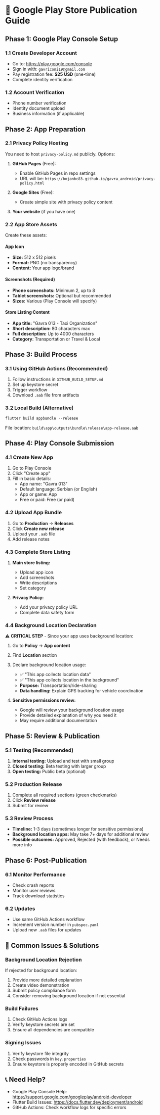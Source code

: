 # 🎯 Google Play Store Publication Guide

## Phase 1: Google Play Console Setup

### 1.1 Create Developer Account
- Go to: https://play.google.com/console
- Sign in with: `gavriconi19@gmail.com`
- Pay registration fee: **$25 USD** (one-time)
- Complete identity verification

### 1.2 Account Verification
- Phone number verification
- Identity document upload
- Business information (if applicable)

## Phase 2: App Preparation

### 2.1 Privacy Policy Hosting
You need to host `privacy-policy.md` publicly. Options:
1. **GitHub Pages** (Free):
   - Enable GitHub Pages in repo settings
   - URL will be: `https://bojanbc83.github.io/gavra_android/privacy-policy.html`

2. **Google Sites** (Free):
   - Create simple site with privacy policy content

3. **Your website** (if you have one)

### 2.2 App Store Assets
Create these assets:

#### App Icon
- **Size:** 512 x 512 pixels
- **Format:** PNG (no transparency)
- **Content:** Your app logo/brand

#### Screenshots (Required)
- **Phone screenshots:** Minimum 2, up to 8
- **Tablet screenshots:** Optional but recommended
- **Sizes:** Various (Play Console will specify)

#### Store Listing Content
- **App title:** "Gavra 013 - Taxi Organization"
- **Short description:** 80 characters max
- **Full description:** Up to 4000 characters
- **Category:** Transportation or Travel & Local

## Phase 3: Build Process

### 3.1 Using GitHub Actions (Recommended)
1. Follow instructions in `GITHUB_BUILD_SETUP.md`
2. Set up keystore secret
3. Trigger workflow
4. Download `.aab` file from artifacts

### 3.2 Local Build (Alternative)
```powershell
flutter build appbundle --release
```
File location: `build\app\outputs\bundle\release\app-release.aab`

## Phase 4: Play Console Submission

### 4.1 Create New App
1. Go to Play Console
2. Click "Create app"
3. Fill in basic details:
   - App name: "Gavra 013"
   - Default language: Serbian (or English)
   - App or game: App
   - Free or paid: Free (or paid)

### 4.2 Upload App Bundle
1. Go to **Production** → **Releases**
2. Click **Create new release**
3. Upload your `.aab` file
4. Add release notes

### 4.3 Complete Store Listing
1. **Main store listing:**
   - Upload app icon
   - Add screenshots
   - Write descriptions
   - Set category

2. **Privacy Policy:**
   - Add your privacy policy URL
   - Complete data safety form

### 4.4 Background Location Declaration
⚠️ **CRITICAL STEP** - Since your app uses background location:

1. Go to **Policy** → **App content**
2. Find **Location** section
3. Declare background location usage:
   - ✅ "This app collects location data"
   - ✅ "This app collects location in the background"
   - **Purpose:** Transportation/ride-sharing
   - **Data handling:** Explain GPS tracking for vehicle coordination

4. **Sensitive permissions review:**
   - Google will review your background location usage
   - Provide detailed explanation of why you need it
   - May require additional documentation

## Phase 5: Review & Publication

### 5.1 Testing (Recommended)
1. **Internal testing:** Upload and test with small group
2. **Closed testing:** Beta testing with larger group
3. **Open testing:** Public beta (optional)

### 5.2 Production Release
1. Complete all required sections (green checkmarks)
2. Click **Review release**
3. Submit for review

### 5.3 Review Process
- **Timeline:** 1-3 days (sometimes longer for sensitive permissions)
- **Background location apps:** May take 7+ days for additional review
- **Possible outcomes:** Approved, Rejected (with feedback), or Needs more info

## Phase 6: Post-Publication

### 6.1 Monitor Performance
- Check crash reports
- Monitor user reviews
- Track download statistics

### 6.2 Updates
- Use same GitHub Actions workflow
- Increment version number in `pubspec.yaml`
- Upload new `.aab` files for updates

## 🚨 Common Issues & Solutions

### Background Location Rejection
If rejected for background location:
1. Provide more detailed explanation
2. Create video demonstration
3. Submit policy compliance form
4. Consider removing background location if not essential

### Build Failures
1. Check GitHub Actions logs
2. Verify keystore secrets are set
3. Ensure all dependencies are compatible

### Signing Issues
1. Verify keystore file integrity
2. Check passwords in `key.properties`
3. Ensure keystore is properly encoded in GitHub secrets

## 📞 Need Help?
- Google Play Console Help: https://support.google.com/googleplay/android-developer
- Flutter Build Issues: https://docs.flutter.dev/deployment/android
- GitHub Actions: Check workflow logs for specific errors